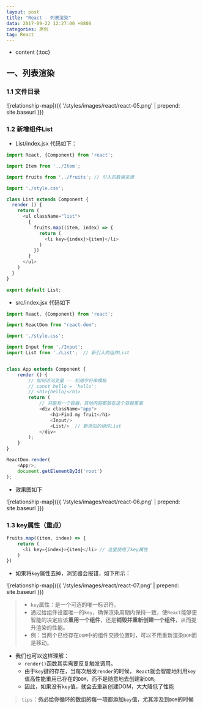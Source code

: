 ```yaml
---
layout: post
title: "React - 列表渲染"
data: 2017-09-22 12:27:00 +0800
categories: 原创
tag: React
---
```

* content
{:toc}

<!-- more -->

## 一、列表渲染

### 1.1 文件目录

![relationship-map]({{ '/styles/images/react/react-05.png' | prepend: site.baseurl }})

### 1.2 新增组件List

* List/index.jsx 代码如下：

```js
import React, {Component} from 'react';

import Item from '../Item';

import fruits from '../fruits'; // 引入的数据来源

import './style.css';

class List extends Component {
  render () {
    return (
      <ul className="list">
        {
          fruits.map((item, index) => {
            return (
              <li key={index}>{item}</li>
            )
          })
        }
      </ul>
    )
  }
}

export default List;
```

* src/index.jsx 代码如下

```js
import React, {Component} from 'react';

import ReactDom from "react-dom";

import './style.css';

import Input from './Input';
import List from './List';  // 新引入的组件List


class App extends Component {
    render () {
        // 如何访问变量 -- 利用字符串模板
        // const hello = 'hello';
        // <h1>{hello}</h1>
        return (
            // 只能有一个容器，其他内容都放在这个容器里面
            <div className="app">
                <h1>Find my fruit</h1>
                <Input/>
                <List/>  // 新添加的组件List
            </div>
        );
    }
}

ReactDom.render(
    <App/>,
    document.getElementById('root')
);
```

* 效果图如下

![relationship-map]({{ '/styles/images/react/react-06.png' | prepend: site.baseurl }})

### 1.3 key属性（重点）

```js
fruits.map((item, index) => {
    return (
      <li key={index}>{item}</li> // 这里使用了key属性
    )
})
```

* 如果将`key`属性去掉，浏览器会报错，如下所示：

![relationship-map]({{ '/styles/images/react/react-07.png' | prepend: site.baseurl }})


> * `key`属性：是一个可选的唯一标识符。
> * 通过给组件设置唯一的`key`，确保渲染周期内保持一致，使`React`能够更智能的决定应该**重用一个组件**，还是**销毁并重新创建一个组件**，从而提升渲染的性能。
> * 例：当两个已经存在`DOM`中的组件交换位置时，可以不用重新渲染`DOM`而是移动。

* 我们也可以这样理解：
    * `render()`函数其实需要反复触发调用。
    * 由于`key`键的存在，当每次触发`render`的时候， `React`就会智能地利用`key`值高性能重用已存在的`DOM`，而不是随意地去创建新`DOM`。
    * 因此，如果没有`key`值，就会去重新创建DOM，大大降低了性能

> `tips`：**务必给你循环的数组的每一项都添加`key`值，尤其涉及到`DOM`的时候**



